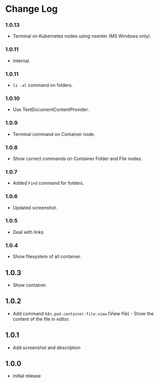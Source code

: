 # Change Log

### 1.0.13

- Terminal on Kubernetes nodes using nsenter (MS Windows only).

### 1.0.11

- Internal.

### 1.0.11

- `ls -al` command on folders.

### 1.0.10

- Use TextDocumentContentProvider.

### 1.0.9

- Terminal command on Container node.

### 1.0.8

- Show correct commands on Container Folder and File nodes.

### 1.0.7

- Added `Find` command for folders.

### 1.0.6

- Updated screenshot.

### 1.0.5

- Deal with links

### 1.0.4

- Show filesystem of all container.

## 1.0.3

- Show container.

## 1.0.2

- Add command `k8s.pod.container.file.view` (View file) - Show the content of the file in editor.

## 1.0.1

- Add screenshot and description

## 1.0.0

- Initial release
